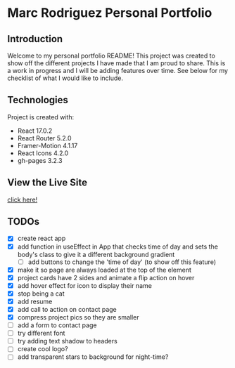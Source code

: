 # Marc Rodriguez Personal Portfolio
## Introduction
Welcome to my personal portfolio README! This project was created to show off the different projects I have made that I am proud to share. This is a work in progress and I will be adding features over time. See below for my checklist of what I would like to include. 

## Technologies
Project is created with: 
- React 17.0.2
- React Router 5.2.0
- Framer-Motion 4.1.17
- React Icons 4.2.0
- gh-pages 3.2.3

## View the Live Site
<a href="https://moshriguez.github.io/personal-portfolio/">click here!</a>

## TODOs
- [x] create react app
- [x] add function in useEffect in App that checks time of day and sets the body's class to give it a different background gradient
    - [ ] add buttons to change the 'time of day' (to show off this feature)
- [x] make it so page are always loaded at the top of the element
- [x] project cards have 2 sides and animate a flip action on hover
- [x] add hover effect for icon to display their name
- [x] stop being a cat
- [x] add resume
- [x] add call to action on contact page
- [x] compress project pics so they are smaller
- [ ] add a form to contact page
- [ ] try different font
- [ ] try adding text shadow to headers
- [ ] create cool logo?
- [ ] add transparent stars to background for night-time?